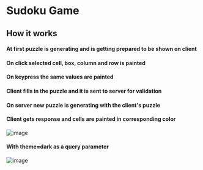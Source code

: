 # Sudoku Game

## How it works

#### At first puzzle is generating and is getting prepared to be shown on client 
#### On click selected cell, box, column and row is painted 
#### On keypress the same values are painted
#### Client fills in the puzzle and it is sent to server for validation 
#### On server new puzzle is generating with the client's puzzle 
#### Client gets response and cells are painted in corresponding color 
![image](https://user-images.githubusercontent.com/105970406/174116298-aa2e6ba8-45a4-4c40-bd7f-30d4d062ec69.png)
#### With theme=dark as a query parameter
![image](https://user-images.githubusercontent.com/105970406/174118647-8df4ce79-6545-4867-b5b6-b4cf77fb6db4.png)
